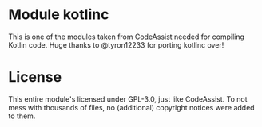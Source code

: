 # Module kotlinc

This is one of the modules taken from [CodeAssist](https://github.com/tyron12233/CodeAssist) needed for compiling Kotlin code.
Huge thanks to @tyron12233 for porting kotlinc over!

# License 

This entire module's licensed under GPL-3.0, just like CodeAssist. To not mess with thousands of files, no (additional) copyright notices
were added to them.
